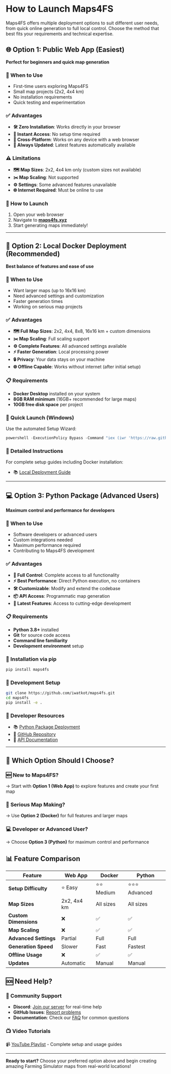 # How to Launch Maps4FS

Maps4FS offers multiple deployment options to suit different user needs, from quick online generation to full local control. Choose the method that best fits your requirements and technical expertise.

## 🌐 Option 1: Public Web App (Easiest)

**Perfect for beginners and quick map generation**

### 🎯 When to Use
- First-time users exploring Maps4FS
- Small map projects (2x2, 4x4 km)
- No installation requirements
- Quick testing and experimentation

### ✅ Advantages
- **🛠️ Zero Installation**: Works directly in your browser
- **🚀 Instant Access**: No setup time required
- **📱 Cross-Platform**: Works on any device with a web browser
- **🔄 Always Updated**: Latest features automatically available

### ⚠️ Limitations
- **🗺️ Map Sizes**: 2x2, 4x4 km only (custom sizes not available)
- **✂️ Map Scaling**: Not supported
- **⚙️ Settings**: Some advanced features unavailable
- **🌐 Internet Required**: Must be online to use

### 🚀 How to Launch
1. Open your web browser
2. Navigate to **[maps4fs.xyz](https://maps4fs.xyz)**
3. Start generating maps immediately!

---

## 🐳 Option 2: Local Docker Deployment (Recommended)

**Best balance of features and ease of use**

### 🎯 When to Use
- Want larger maps (up to 16x16 km)
- Need advanced settings and customization
- Faster generation times
- Working on serious map projects

### ✅ Advantages
- **🗺️ Full Map Sizes**: 2x2, 4x4, 8x8, 16x16 km + custom dimensions
- **✂️ Map Scaling**: Full scaling support
- **⚙️ Complete Features**: All advanced settings available
- **⚡ Faster Generation**: Local processing power
- **🔒 Privacy**: Your data stays on your machine
- **🌐 Offline Capable**: Works without internet (after initial setup)

### 📋 Requirements
- **Docker Desktop** installed on your system
- **8GB RAM minimum** (16GB+ recommended for large maps)
- **10GB free disk space** per project

### 🚀 Quick Launch (Windows)
Use the automated Setup Wizard:

```powershell
powershell -ExecutionPolicy Bypass -Command "iex (iwr 'https://raw.githubusercontent.com/iwatkot/maps4fs/main/setup-wizard.ps1' -UseBasicParsing).Content"
```

### 📖 Detailed Instructions
For complete setup guides including Docker installation:
- 📚 [Local Deployment Guide](local_deployment.md)

---

## 💻 Option 3: Python Package (Advanced Users)

**Maximum control and performance for developers**

### 🎯 When to Use
- Software developers or advanced users
- Custom integrations needed
- Maximum performance required
- Contributing to Maps4FS development

### ✅ Advantages
- **🔧 Full Control**: Complete access to all functionality
- **⚡ Best Performance**: Direct Python execution, no containers
- **🛠️ Customizable**: Modify and extend the codebase
- **📦 API Access**: Programmatic map generation
- **🔄 Latest Features**: Access to cutting-edge development

### 📋 Requirements
- **Python 3.8+** installed
- **Git** for source code access
- **Command line familiarity**
- **Development environment** setup

### 🚀 Installation via pip
```bash
pip install maps4fs
```

### 🚀 Development Setup
```bash
git clone https://github.com/iwatkot/maps4fs.git
cd maps4fs
pip install -e .
```

### 📖 Developer Resources
- 📚 [Python Package Deployment](python_package_deployment.md)
- 🐙 [GitHub Repository](https://github.com/iwatkot/maps4fs)
- 📝 [API Documentation](https://github.com/iwatkot/maps4fsapi)

---

## 🤔 Which Option Should I Choose?

### 🆕 **New to Maps4FS?**
→ Start with **Option 1 (Web App)** to explore features and create your first map

### 🎯 **Serious Map Making?**
→ Use **Option 2 (Docker)** for full features and larger maps

### 💻 **Developer or Advanced User?**
→ Choose **Option 3 (Python)** for maximum control and performance

## 📊 Feature Comparison

| Feature | Web App | Docker | Python |
|---------|---------|--------|--------|
| **Setup Difficulty** | ⭐ Easy | ⭐⭐ Medium | ⭐⭐⭐ Advanced |
| **Map Sizes** | 2x2, 4x4 km | All sizes | All sizes |
| **Custom Dimensions** | ❌ | ✅ | ✅ |
| **Map Scaling** | ❌ | ✅ | ✅ |
| **Advanced Settings** | Partial | Full | Full |
| **Generation Speed** | Slower | Fast | Fastest |
| **Offline Usage** | ❌ | ✅ | ✅ |
| **Updates** | Automatic | Manual | Manual |

## 🆘 Need Help?

### 💬 Community Support
- **Discord**: [Join our server](https://discord.gg/Sj5QKKyE42) for real-time help
- **GitHub Issues**: [Report problems](https://github.com/iwatkot/maps4fs/issues)
- **Documentation**: Check our [FAQ](FAQ.md) for common questions

### 📺 Video Tutorials
📹 [YouTube Playlist](https://www.youtube.com/watch?v=hPbJZ0HoiDE&list=PLug0g7UYHX8D1Jik6NkJjQhdxqS-NOtB9) - Complete setup and usage guides

---

**Ready to start?** Choose your preferred option above and begin creating amazing Farming Simulator maps from real-world locations!
